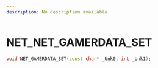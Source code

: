 ```yaml
---
description: No description available 
---
```


# NET\_NET_GAMERDATA_SET

```cpp
void NET_GAMERDATA_SET(const char* _Unk0, int _Unk1);
```
